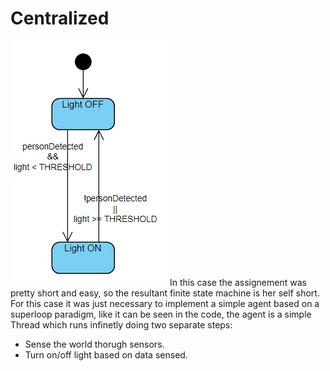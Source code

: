# Centralized
![](fsm.png)
In this case the assignement was pretty short and easy, so the resultant finite state machine is her self short.
For this case it was just necessary to implement a simple agent based on a superloop paradigm, like it can be seen in the code, the agent is a simple Thread which runs infinetly doing two separate steps:
- Sense the world thorugh sensors.
- Turn on/off light based on data sensed.